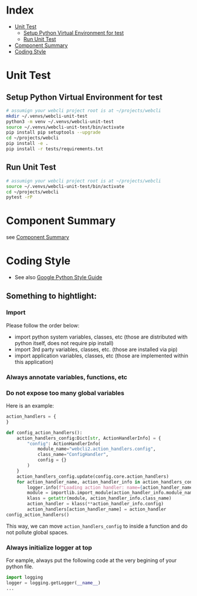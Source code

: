 # Index
* [Unit Test](#unit-test)
    * [Setup Python Virtual Environment for test](#setup-python-virtual-environment-for-test)
    * [Run Unit Test](#run-unit-test)
* [Component Summary](#component-summary)
* [Coding Style](#coding-style)

# Unit Test
## Setup Python Virtual Environment for test
```bash
# assumign your webcli project root is at ~/projects/webcli
mkdir ~/.venvs/webcli-unit-test
python3 -m venv ~/.venvs/webcli-unit-test
source ~/.venvs/webcli-unit-test/bin/activate
pip install pip setuptools --upgrade
cd ~/projects/webcli
pip install -e .
pip install -r tests/requirements.txt
```

## Run Unit Test
```bash
# assumign your webcli project root is at ~/projects/webcli
source ~/.venvs/webcli-unit-test/bin/activate
cd ~/projects/webcli
pytest -rP
```

# Component Summary
see [Component Summary](components.md)

# Coding Style
* See also [Google Python Style Guide](https://google.github.io/styleguide/pyguide.html)

## Something to hightlight:
### Import
Please follow the order below:
* import python system variables, classes, etc (those are distributed with python itself, does not require pip install)
* import 3rd party variables, classes, etc. (those are installed via pip)
* import application variables, classes, etc (those are implemented within this application)
### Always annotate variables, functions, etc
### Do not expose too many global variables
Here is an example:
```python
action_handlers = {
}

def config_action_handlers():
    action_handlers_config:Dict[str, ActionHandlerInfo] = {
        "config": ActionHandlerInfo(
            module_name="webcli2.action_handlers.config",
            class_name="ConfigHandler",
            config = {}
        )
    }
    action_handlers_config.update(config.core.action_handlers)
    for action_handler_name, action_handler_info in action_handlers_config.items():
        logger.info(f"Loading action handler: name={action_handler_name}, module={action_handler_info.module_name}, class={action_handler_info.class_name}")
        module = importlib.import_module(action_handler_info.module_name)
        klass = getattr(module, action_handler_info.class_name)
        action_handler = klass(**action_handler_info.config)
        action_handlers[action_handler_name] = action_handler
config_action_handlers()
```
This way, we can move `action_handlers_config` to inside a function and do not pollute global spaces.
### Always initialize logger at top
For eample, always put the following code at the very begining of your python file.
```python
import logging
logger = logging.getLogger(__name__)
...
```